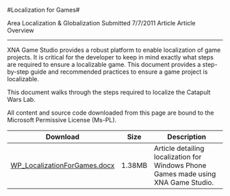 #Localization for Games#

Area
Localization & Globalization
Submitted
7/7/2011
Article
Article Overview

---

XNA Game Studio provides a robust platform to enable localization of game projects. It is critical for the developer to keep in mind exactly what steps are required to ensure a localizable game. This document provides a step-by-step guide and recommended practices to ensure a game project is localizable.

This document walks through the steps required to localize the Catapult Wars Lab.


All content and source code downloaded from this page are bound to the Microsoft Permissive License (Ms-PL).

Download | Size | Description
---|---|---|
[WP_LocalizationForGames.docx](https://github.com/nkast/XNAGameStudio/blob/master/Documents/WP_LocalizationForGames.docx?raw=true) | 1.38MB | Article detailing localization for Windows Phone Games made using XNA Game Studio.